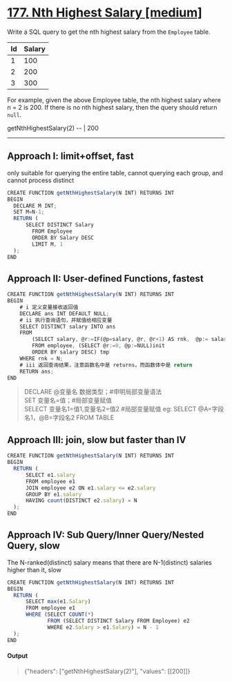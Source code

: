 # [177. Nth Highest Salary [medium]](https://leetcode.com/problems/nth-highest-salary/)

Write a SQL query to get the nth highest salary from the `Employee` table.

Id | Salary |
-- | --
1  | 100  
2  | 200   
3  | 300   

For example, given the above Employee table, the nth highest salary where n = 2 is 200. If there is no nth highest salary, then the query should return `null`.

getNthHighestSalary(2)
-- |
200

---
## Approach I: limit+offset, fast
only suitable for querying the entire table, cannot querying each group, and cannot process distinct
```javascript
CREATE FUNCTION getNthHighestSalary(N INT) RETURNS INT
BEGIN
  DECLARE M INT;
  SET M=N-1;
  RETURN (
      SELECT DISTINCT Salary
        FROM Employee
        ORDER BY Salary DESC
        LIMIT M, 1
  );
END
```

## Approach II: User-defined Functions, fastest
```javascript
CREATE FUNCTION getNthHighestSalary(N INT) RETURNS INT
BEGIN
    # i 定义变量接收返回值
    DECLARE ans INT DEFAULT NULL;  
    # ii 执行查询语句，并赋值给相应变量
    SELECT DISTINCT salary INTO ans
    FROM 
        (SELECT salary, @r:=IF(@p=salary, @r, @r+1) AS rnk,  @p:= salary 
        FROM employee, (SELECT @r:=0, @p:=NULL)init 
        ORDER BY salary DESC) tmp
    WHERE rnk = N;
    # iii 返回查询结果，注意函数名中是 returns，而函数体中是 return
    RETURN ans;
END
```

> DECLARE @变量名 数据类型；#申明局部变量语法\
SET 变量名=值；#局部变量赋值\
SELECT 变量名1=值1,变量名2=值2 #局部变量赋值 eg: SELECT @A=字段名1，@B=字段名2 FROM TABLE

## Approach III: join, slow but faster than IV
```javascript
CREATE FUNCTION getNthHighestSalary(N INT) RETURNS INT
BEGIN
  RETURN (
      SELECT e1.salary
      FROM employee e1 
      JOIN employee e2 ON e1.salary <= e2.salary
      GROUP BY e1.salary
      HAVING count(DISTINCT e2.salary) = N
  );
END
```

## Approach IV: Sub Query/Inner Query/Nested Query, slow
The N-ranked(distinct) salary means that there are N-1(distinct) salaries higher than it, slow

```javascript
CREATE FUNCTION getNthHighestSalary(N INT) RETURNS INT
BEGIN
  RETURN (
      SELECT max(e1.Salary)
      FROM employee e1
      WHERE (SELECT COUNT(*) 
             FROM (SELECT DISTINCT Salary FROM Employee) e2 
             WHERE e2.Salary > e1.Salary) = N - 1
  );
END
```

#### Output
> {"headers": ["getNthHighestSalary(2)"], "values": [[200]]}
